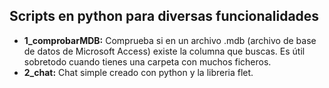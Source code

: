 ## Scripts en python para diversas funcionalidades
* __1_comprobarMDB:__ Comprueba si en un archivo .mdb (archivo de base de datos de Microsoft Access) existe la columna que buscas. Es útil sobretodo cuando tienes una carpeta con muchos ficheros.
* __2_chat:__ Chat simple creado con python y la libreria flet.
